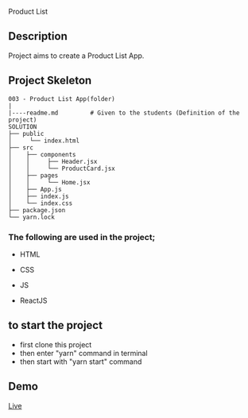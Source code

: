 Product List

## Description

Project aims to create a Product List App.

## Project Skeleton

```
003 - Product List App(folder)
|
|----readme.md         # Given to the students (Definition of the project)
SOLUTION
├── public
│     └── index.html
├── src
│    ├── components
│    │     ├── Header.jsx
│    │     └── ProductCard.jsx    
│    ├── pages
│    │     └── Home.jsx     
│    ├── App.js
│    ├── index.js
│    └── index.css
├── package.json
└── yarn.lock
```

### The following are used in the project;

- HTML

- CSS

- JS

- ReactJS

## to start the project

- first clone this project
- then enter "yarn" command in terminal
- then start with "yarn start" command

## Demo
[Live](https://mstpx8.csb.app)



